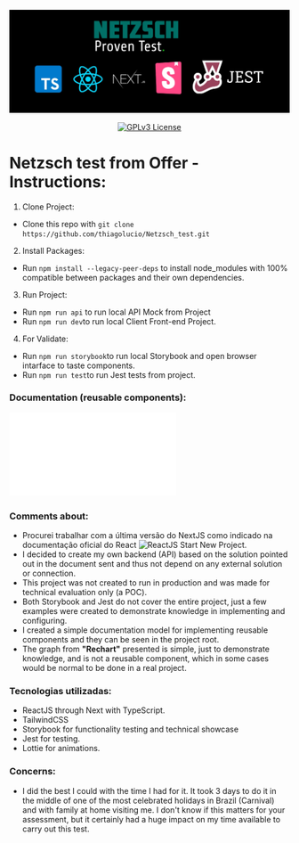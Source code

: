 <center>

![Logo](public/repository.jpg)

[![GPLv3 License](https://img.shields.io/badge/License-GPL%20v3-yellow.svg)](https://opensource.org/licenses/)

</center>

# Netzsch test from Offer - Instructions:

1) Clone Project:
- Clone this repo with ` git clone https://github.com/thiagolucio/Netzsch_test.git `

2) Install Packages:
- Run `npm install --legacy-peer-deps` to install node_modules with 100% compatible between packages and their own dependencies.   

3) Run Project: 
- Run `npm run api` to run local API Mock from Project
- Run `npm run dev`to run local Client Front-end Project.

4) For Validate:

- Run `npm run storybook`to run local Storybook and open browser intarface to taste components.
- Run `npm run test`to run Jest tests from project.



### Documentation (reusable components):
[![Wikki](WIKKI.md)](WIKKI.md)


### Comments about:
- Procurei trabalhar com a última versão do NextJS como indicado na documentação oficial do React ![ReactJS Start New Project](https://react.dev/learn/start-a-new-react-project).
- I decided to create my own backend (API) based on the solution pointed out in the document sent and thus not depend on any external solution or connection.
- This project was not created to run in production and was made for technical evaluation only (a POC).
- Both Storybook and Jest do not cover the entire project, just a few examples were created to demonstrate knowledge in implementing and configuring.
- I created a simple documentation model for implementing reusable components and they can be seen in the project root.
- The graph from **"Rechart"** presented is simple, just to demonstrate knowledge, and is not a reusable component, which in some cases would be normal to be done in a real project.




### Tecnologias utilizadas:
- ReactJS through Next with TypeScript.
- TailwindCSS
- Storybook for functionality testing and technical showcase
- Jest for testing.
- Lottie for animations.


### Concerns:
- I did the best I could with the time I had for it. It took 3 days to do it in the middle of one of the most celebrated holidays in Brazil (Carnival) and with family at home visiting me. I don't know if this matters for your assessment, but it certainly had a huge impact on my time available to carry out this test.